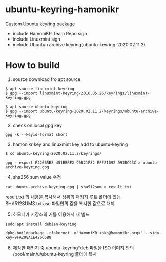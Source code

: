 # ubuntu-keyring-hamonikr

Custom Ubuntu keyring package

- include HamoniKR Team Repo sign
- include Linuxmint sign
- include Ubuntun archive keyring(ubuntu-keyring-2020.02.11.2)

# How to build

1) source download fro apt source
```
$ apt source linuxmint-keyring
$ gpg --import linuxmint-keyring-2016.05.26/keyrings/linuxmint-keyring.gpg 

$ apt source ubuntu-keyring
$ gpg --import ubuntu-keyring-2020.02.11.2/keyrings/ubuntu-archive-keyring.gpg 
```

2) check on local gpg key
```
gpg -k --keyid-format short
```

3) hamonikr key and linuxmint key add to ubuntu-keyring

```
$ cd ubuntu-keyring-2020.02.11.2/keyrings/

gpg --export E42665B8 451BBBF2 C0B21F32 EFE21092 991BC93C > ubuntu-archive-keyring.gpg
```

4) sha256 sum value 수정
```
cat ubuntu-archive-keyring.gpg | sha512sum > result.txt
```
result.txt 의 내용을 복사해서 상위의 패키지 루트 폴더에 있는 SHA512SUMS.txt.asc 파일안의 값을 복사한 값으로 대체
 
5) 하모니카 저장소의 키를 이용해서 재 빌드
```
sudo apt install debian-keyring 

dpkg-buildpackage -rfakeroot -m"HamoniKR <pkg@hamonikr.org>" --sign-key=9FA298A1E42665B8
```

6) 제작한 패키지 중 ubuntu-keyring*deb 파일을 ISO 이미지 안의 /pool/main/u/ubuntu-keyring 폴더에 복사
